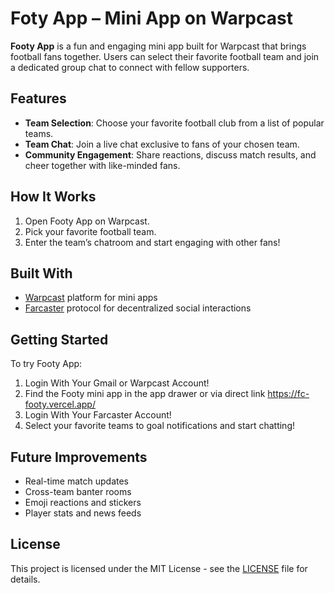 # Foty App – Mini App on Warpcast

**Footy App** is a fun and engaging mini app built for Warpcast that brings football fans together. Users can select their favorite football team and join a dedicated group chat to connect with fellow supporters.

## Features

* **Team Selection**: Choose your favorite football club from a list of popular teams.
* **Team Chat**: Join a live chat exclusive to fans of your chosen team.
* **Community Engagement**: Share reactions, discuss match results, and cheer together with like-minded fans.

## How It Works

1. Open Footy App on Warpcast.
2. Pick your favorite football team.
3. Enter the team’s chatroom and start engaging with other fans!

## Built With

* [Warpcast](https://warpcast.com/) platform for mini apps
* [Farcaster](https://www.farcaster.xyz/) protocol for decentralized social interactions

## Getting Started

To try Footy App:

1. Login With Your Gmail or Warpcast Account!
2. Find the Footy mini app in the app drawer or via direct link
 https://fc-footy.vercel.app/
3. Login With Your Farcaster Account! 
4. Select your favorite teams to goal notifications and start chatting!

## Future Improvements

* Real-time match updates
* Cross-team banter rooms
* Emoji reactions and stickers
* Player stats and news feeds

## License
This project is licensed under the MIT License - see the [LICENSE](LICENSE) file for details.

